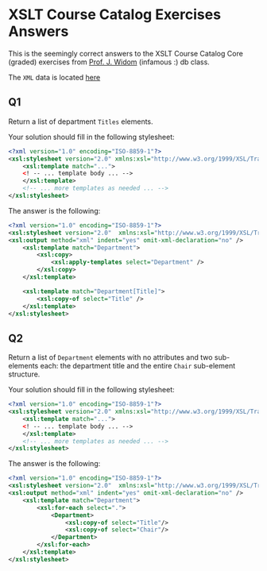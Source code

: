 # XSLT Course Catalog Exercises Answers

This is the seemingly correct answers to the XSLT Course Catalog Core (graded)
exercises from [Prof. J. Widom][2] (infamous :) db class.

The `XML` data is located [here][1]

## Q1

Return a list of department `Titles` elements. 

Your solution should fill in the following stylesheet: 

```xml
<?xml version="1.0" encoding="ISO-8859-1"?>
<xsl:stylesheet version="2.0" xmlns:xsl="http://www.w3.org/1999/XSL/Transform">
    <xsl:template match="...">
    <! -- ... template body ... -->
    </xsl:template>
    <!-- ... more templates as needed ... -->
</xsl:stylesheet>
```

The answer is the following:

```xml
<?xml version="1.0" encoding="ISO-8859-1"?>
<xsl:stylesheet version="2.0"  xmlns:xsl="http://www.w3.org/1999/XSL/Transform">
<xsl:output method="xml" indent="yes" omit-xml-declaration="no" />
    <xsl:template match="Department">
        <xsl:copy>
            <xsl:apply-templates select="Department" />
        </xsl:copy>
    </xsl:template>

    <xsl:template match="Department[Title]">
        <xsl:copy-of select="Title" />
    </xsl:template>
</xsl:stylesheet>
```

## Q2

Return a list of `Department` elements with no attributes and two sub-elements each: 
the department title and the entire `Chair` sub-element structure. 

Your solution should fill in the following stylesheet: 

```xml
<?xml version="1.0" encoding="ISO-8859-1"?>
<xsl:stylesheet version="2.0" xmlns:xsl="http://www.w3.org/1999/XSL/Transform">
    <xsl:template match="...">
    <! -- ... template body ... -->
    </xsl:template>
    <!-- ... more templates as needed ... -->
</xsl:stylesheet>
```

The answer is the following:

```xml
<?xml version="1.0" encoding="ISO-8859-1"?>
<xsl:stylesheet version="2.0"  xmlns:xsl="http://www.w3.org/1999/XSL/Transform">
<xsl:output method="xml" indent="yes" omit-xml-declaration="no" />
    <xsl:template match="Department">
        <xsl:for-each select=".">
            <Department>
                <xsl:copy-of select="Title"/>
                <xsl:copy-of select="Chair"/>
            </Department>
        </xsl:for-each>
    </xsl:template>
</xsl:stylesheet>
```

[1]: xml-data/courses-noID.xml
[2]: http://cs.stanford.edu/people/widom/